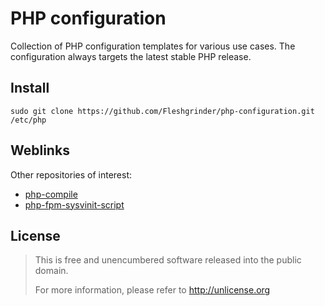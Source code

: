 # PHP configuration
Collection of PHP configuration templates for various use cases. The
configuration always targets the latest stable PHP release.

## Install
```shell
sudo git clone https://github.com/Fleshgrinder/php-configuration.git /etc/php
```

## Weblinks
Other repositories of interest:
- [php-compile](https://github.com/Fleshgrinder/php-compile)
- [php-fpm-sysvinit-script](https://github.com/Fleshgrinder/php-fpm-sysvinit-script)

## License
> This is free and unencumbered software released into the public domain.
>
> For more information, please refer to <http://unlicense.org>
